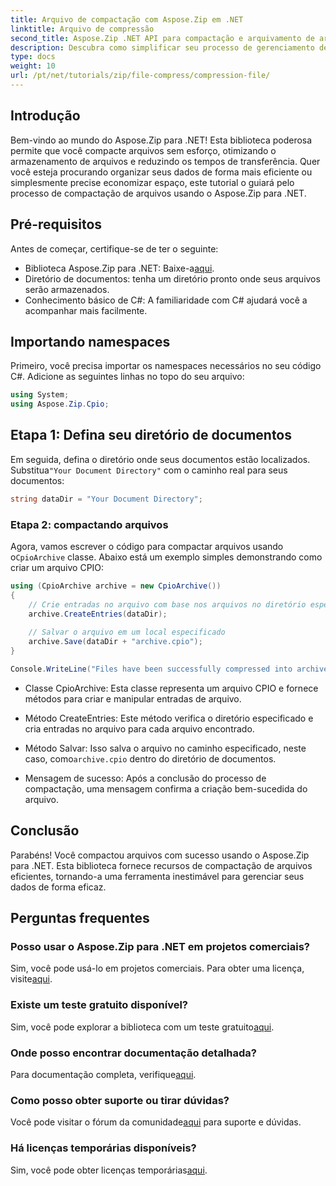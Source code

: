 ```yaml
---
title: Arquivo de compactação com Aspose.Zip em .NET
linktitle: Arquivo de compressão
second_title: Aspose.Zip .NET API para compactação e arquivamento de arquivos
description: Descubra como simplificar seu processo de gerenciamento de arquivos com o Aspose.Zip para .NET. Este guia detalhado o orienta pelas etapas de compactação de arquivos.
type: docs
weight: 10
url: /pt/net/tutorials/zip/file-compress/compression-file/
---
```

## Introdução

Bem-vindo ao mundo do Aspose.Zip para .NET! Esta biblioteca poderosa permite que você compacte arquivos sem esforço, otimizando o armazenamento de arquivos e reduzindo os tempos de transferência. Quer você esteja procurando organizar seus dados de forma mais eficiente ou simplesmente precise economizar espaço, este tutorial o guiará pelo processo de compactação de arquivos usando o Aspose.Zip para .NET.

## Pré-requisitos

Antes de começar, certifique-se de ter o seguinte:

-  Biblioteca Aspose.Zip para .NET: Baixe-a[aqui](https://releases.aspose.com/zip/net/).
- Diretório de documentos: tenha um diretório pronto onde seus arquivos serão armazenados.
- Conhecimento básico de C#: A familiaridade com C# ajudará você a acompanhar mais facilmente.

## Importando namespaces

Primeiro, você precisa importar os namespaces necessários no seu código C#. Adicione as seguintes linhas no topo do seu arquivo:

```csharp
using System;
using Aspose.Zip.Cpio;
```

## Etapa 1: Defina seu diretório de documentos

Em seguida, defina o diretório onde seus documentos estão localizados. Substitua`"Your Document Directory"` com o caminho real para seus documentos:

```csharp
string dataDir = "Your Document Directory";
```

### Etapa 2: compactando arquivos

 Agora, vamos escrever o código para compactar arquivos usando o`CpioArchive` classe. Abaixo está um exemplo simples demonstrando como criar um arquivo CPIO:

```csharp
using (CpioArchive archive = new CpioArchive())
{
    // Crie entradas no arquivo com base nos arquivos no diretório especificado
    archive.CreateEntries(dataDir);
    
    // Salvar o arquivo em um local especificado
    archive.Save(dataDir + "archive.cpio");
}

Console.WriteLine("Files have been successfully compressed into archive.cpio!");
```

- Classe CpioArchive: Esta classe representa um arquivo CPIO e fornece métodos para criar e manipular entradas de arquivo.
  
- Método CreateEntries: Este método verifica o diretório especificado e cria entradas no arquivo para cada arquivo encontrado.
  
-  Método Salvar: Isso salva o arquivo no caminho especificado, neste caso, como`archive.cpio` dentro do diretório de documentos.
  
- Mensagem de sucesso: Após a conclusão do processo de compactação, uma mensagem confirma a criação bem-sucedida do arquivo.

## Conclusão

Parabéns! Você compactou arquivos com sucesso usando o Aspose.Zip para .NET. Esta biblioteca fornece recursos de compactação de arquivos eficientes, tornando-a uma ferramenta inestimável para gerenciar seus dados de forma eficaz.

## Perguntas frequentes

### Posso usar o Aspose.Zip para .NET em projetos comerciais?
 Sim, você pode usá-lo em projetos comerciais. Para obter uma licença, visite[aqui](https://purchase.conholdate.com/buy).

### Existe um teste gratuito disponível?
 Sim, você pode explorar a biblioteca com um teste gratuito[aqui](https://releases.aspose.com/).

### Onde posso encontrar documentação detalhada?
 Para documentação completa, verifique[aqui](https://reference.aspose.com/zip/net/).

### Como posso obter suporte ou tirar dúvidas?
 Você pode visitar o fórum da comunidade[aqui](https://forum.aspose.com/c/zip/37) para suporte e dúvidas.

### Há licenças temporárias disponíveis?
 Sim, você pode obter licenças temporárias[aqui](https://purchase.conholdate.com/temporary-license/).